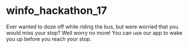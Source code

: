 # winfo_hackathon_17

Ever wanted to doze off while riding the bus, but were worried that you would miss your stop? Well worry no more! You can use our app to wake you up before you reach your stop.
